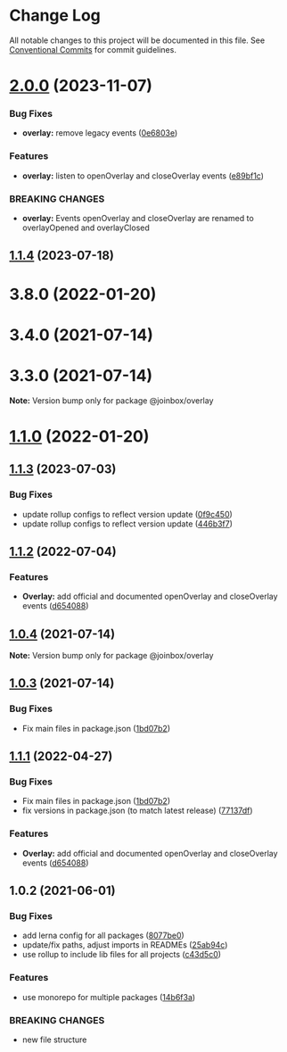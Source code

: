 # Change Log

All notable changes to this project will be documented in this file.
See [Conventional Commits](https://conventionalcommits.org) for commit guidelines.

# [2.0.0](https://github.com/joinbox/ui-components/compare/@joinbox/overlay@1.1.4...@joinbox/overlay@2.0.0) (2023-11-07)


### Bug Fixes

* **overlay:** remove legacy events ([0e6803e](https://github.com/joinbox/ui-components/commit/0e6803e5715ecd930f446fcb2002b93bcf8a9c77))


### Features

* **overlay:** listen to openOverlay and closeOverlay events ([e89bf1c](https://github.com/joinbox/ui-components/commit/e89bf1cae2157e0a7a5c7c5a19287229477ce7bb))


### BREAKING CHANGES

* **overlay:** Events openOverlay and closeOverlay are renamed to overlayOpened and overlayClosed





## [1.1.4](https://github.com/joinbox/ui-components/compare/@joinbox/overlay@1.1.3...@joinbox/overlay@1.1.4) (2023-07-18)



# 3.8.0 (2022-01-20)



# 3.4.0 (2021-07-14)



# 3.3.0 (2021-07-14)

**Note:** Version bump only for package @joinbox/overlay





# [1.1.0](https://github.com/joinbox/ui-components/compare/@joinbox/overlay@1.0.4...@joinbox/overlay@1.1.0) (2022-01-20)
## [1.1.3](https://github.com/joinbox/ui-components/compare/@joinbox/overlay@1.1.2...@joinbox/overlay@1.1.3) (2023-07-03)


### Bug Fixes

* update rollup configs to reflect version update ([0f9c450](https://github.com/joinbox/ui-components/commit/0f9c4504fd607c325aa0f337c1b36c46f2d48496))
* update rollup configs to reflect version update ([446b3f7](https://github.com/joinbox/ui-components/commit/446b3f7a6718d277efd7194345a23b90083026cb))





## [1.1.2](https://github.com/joinbox/ui-components/compare/@joinbox/overlay@1.1.1...@joinbox/overlay@1.1.2) (2022-07-04)


### Features

* **Overlay:** add official and documented openOverlay and closeOverlay events ([d654088](https://github.com/joinbox/ui-components/commit/d654088842b58b8ae3b870437fcc77b76047ceb1))





## [1.0.4](https://github.com/joinbox/ui-components/compare/@joinbox/overlay@1.0.3...@joinbox/overlay@1.0.4) (2021-07-14)

**Note:** Version bump only for package @joinbox/overlay





## [1.0.3](https://github.com/joinbox/ui-components/compare/@joinbox/overlay@1.0.2...@joinbox/overlay@1.0.3) (2021-07-14)


### Bug Fixes

* Fix main files in package.json ([1bd07b2](https://github.com/joinbox/ui-components/commit/1bd07b28a92881f499edac71e25453010bb2fe6c))
## [1.1.1](https://github.com/joinbox/ui-components/compare/@joinbox/overlay@1.0.2...@joinbox/overlay@1.1.1) (2022-04-27)


### Bug Fixes

* Fix main files in package.json ([1bd07b2](https://github.com/joinbox/ui-components/commit/1bd07b28a92881f499edac71e25453010bb2fe6c))
* fix versions in package.json (to match latest release) ([77137df](https://github.com/joinbox/ui-components/commit/77137df6758b2d39ee06941ba3e6a062c1f5b9e4))


### Features

* **Overlay:** add official and documented openOverlay and closeOverlay events ([d654088](https://github.com/joinbox/ui-components/commit/d654088842b58b8ae3b870437fcc77b76047ceb1))





## 1.0.2 (2021-06-01)


### Bug Fixes

* add lerna config for all packages ([8077be0](https://github.com/joinbox/ui-components/commit/8077be07d4cd1606f6f53913e78e70a79bb9f8f9))
* update/fix paths, adjust imports in READMEs ([25ab94c](https://github.com/joinbox/ui-components/commit/25ab94c55f7620fb4f10024c110757ca4f9969fb))
* use rollup to include lib files for all projects ([c43d5c0](https://github.com/joinbox/ui-components/commit/c43d5c04a7ef62d18ac8f7c56e4e88fffd32c133))


### Features

* use monorepo for multiple packages ([14b6f3a](https://github.com/joinbox/ui-components/commit/14b6f3af4e9950d649a6218ebede85d656403aa0))


### BREAKING CHANGES

* new file structure
